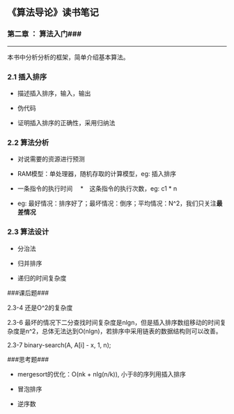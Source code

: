 ## 《算法导论》读书笔记 ##

### 第二章 ： 算法入门###

----------

本书中分析分析的框架，简单介绍基本算法。

### **2.1 插入排序**

* 描述插入排序，输入，输出

* 伪代码

* 证明插入排序的正确性，采用归纳法

### **2.2 算法分析**

* 对说需要的资源进行预测

* RAM模型：单处理器，随机存取的计算模型，eg: 插入排序

* 一条指令的执行时间 　*　这条指令的执行次数，eg: c1 * n

* eg: 最好情况：排序好了；最坏情况：倒序；平均情况：N^2，我们只关注**最差情况**

### **2.3 算法设计**

* 分治法

* 归并排序

* 递归的时间复杂度

###课后题###

2.3-4	还是O^2的复杂度

2.3-6	最坏的情况下二分查找时间复杂度是nlgn，但是插入排序数组移动的时间复杂度是n^2，总体无法达到O(nlgn)，若排序中采用链表的数据结构则可以改善。

2.3-7	binary-search(A, A[i] - x, 1, n);

###思考题###
* mergesort的优化：O(nk + nlg(n/k)), 小于8的序列用插入排序
 
* 冒泡排序

* 逆序数
